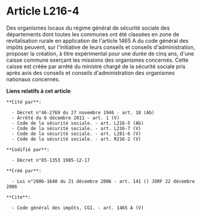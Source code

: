 # Article L216-4

Des organismes locaux du régime général de sécurité sociale des départements dont toutes les communes ont été classées en
zone de revitalisation rurale en application de l'article 1465 A du code général des impôts peuvent, sur l'initiative de
leurs conseils et conseils d'administration, proposer la création, à titre expérimental pour une durée de cinq ans, d'une
caisse commune exerçant les missions des organismes concernés. Cette caisse est créée par arrêté du ministre chargé de la
sécurité sociale pris après avis des conseils et conseils d'administration des organismes nationaux concernés.

**Liens relatifs à cet article**

	**Cité par**:

	  - Décret n°46-2769 du 27 novembre 1946 - art. 18 (Ab)
	  - Arrêté du 6 décembre 2011 - art. 1 (V)
	  - Code de la sécurité sociale. - art. L216-5 (Ab)
	  - Code de la sécurité sociale. - art. L216-7 (V)
	  - Code de la sécurité sociale. - art. L281-6 (V)
	  - Code de la sécurité sociale. - art. R216-2 (V)

	**Codifié par**:

	  - Décret n°85-1353 1985-12-17

	**Créé par**:

	  - Loi n°2006-1640 du 21 décembre 2006 - art. 141 () JORF 22 décembre 2006

	**Cite**:

	  - Code général des impôts, CGI. - art. 1465 A (V)
